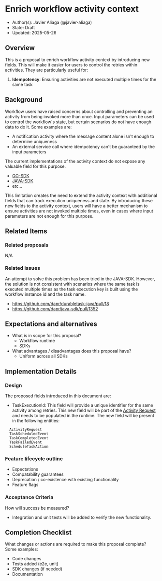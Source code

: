 # Enrich workflow activity context

* Author(s): Javier Aliaga (@javier-aliaga)
* State: Draft
* Updated: 2025-05-26

## Overview

This is a proposal to enrich workflow activity context by introducing new fields. This will make it easier for users to control the retries within activities. They are particularly useful for:

1. **Idempotency**: Ensuring activities are not executed multiple times for the same task

## Background

Workflow users have raised concerns about controlling and preventing an activity from being invoked more than once.
Input parameters can be used to control the workflow's state, but certain scenarios do not have enough data to do it.
Some examples are:

- A notification activity where the message content alone isn't enough to determine uniqueness
- An external service call where idempotency can't be guaranteed by the input parameters

The current implementations of the activity context do not expose any valuable field for this purpose.
- [GO-SDK](https://github.com/dapr/go-sdk/blob/main/workflow/activity_context.go)
- [JAVA-SDK](https://github.com/dapr/java-sdk/blob/master/sdk-workflows/src/main/java/io/dapr/workflows/WorkflowActivityContext.java)
- etc...

This limitation creates the need to extend the activity context with additional fields that can track execution uniqueness and state. By introducing these new fields to the activity context, users will have a better mechanism to ensure activities are not invoked multiple times, even in cases where input parameters are not enough for this purpose.


## Related Items

### Related proposals 

N/A

### Related issues

An attempt to solve this problem has been tried in the JAVA-SDK. However, the solution is not consistent with scenarios where the same task is executed multiple times as the task execution key is built using the workflow instance id and the task name.

- https://github.com/dapr/durabletask-java/pull/18
- https://github.com/dapr/java-sdk/pull/1352

## Expectations and alternatives

* What is in scope for this proposal?
  * Workflow runtime
  * SDKs
* What advantages / disadvantages does this proposal have?
  * Uniform across all SDKs

## Implementation Details

### Design

The proposed fields introduced in this document are:

- TaskExecutionId: This field will provide a unique identifier for the same activity among retries. This new field will be part of the [Activity Request](https://github.com/dapr/durabletask-protobuf/blob/main/protos/orchestrator_service.proto) and needs to be populated in the runtime. 
The new field will be present in the following entities:
```
  ActivityRequest
  TaskScheduledEvent
  TaskCompletedEvent
  TaskFailedEvent
  ScheduleTaskAction
```

### Feature lifecycle outline

* Expectations
* Compatability guarantees
* Deprecation / co-existence with existing functionality
* Feature flags

### Acceptance Criteria

How will success be measured? 

* Integration and unit tests will be added to verify the new functionality.


## Completion Checklist

What changes or actions are required to make this proposal complete? Some examples:

* Code changes
* Tests added (e2e, unit)
* SDK changes (if needed)
* Documentation

